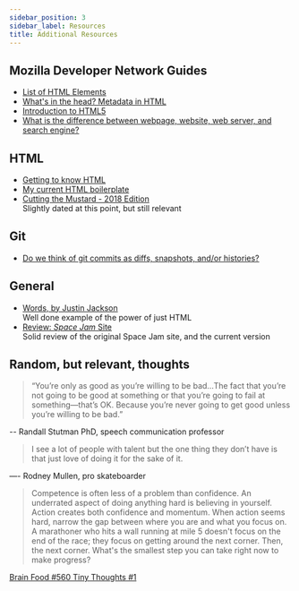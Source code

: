 ```yaml
---
sidebar_position: 3
sidebar_label: Resources
title: Additional Resources
---
```


<!-- markdownlint-disable no-inline-html -->

## Mozilla Developer Network Guides

- [List of HTML Elements](https://developer.mozilla.org/en-US/docs/Web/HTML/Element)
- [What's in the head? Metadata in HTML](https://developer.mozilla.org/en-US/docs/Learn/HTML/Introduction_to_HTML/The_head_metadata_in_HTML)
- [Introduction to HTML5](https://developer.mozilla.org/en-US/docs/Web/Guide/HTML/HTML5/Introduction_to_HTML5)
- [What is the difference between webpage, website, web server, and search engine?](https://developer.mozilla.org/en-US/docs/Learn/Common_questions/Pages_sites_servers_and_search_engines)

## HTML

- [Getting to know HTML](https://learn.shayhowe.com/html-css/getting-to-know-html/)
- [My current HTML boilerplate](https://www.matuzo.at/blog/html-boilerplate/)
- [Cutting the Mustard - 2018 Edition](https://fettblog.eu/cutting-the-mustard-2018/)
  <br/>Slightly dated at this point, but still relevant

## Git

- [Do we think of git commits as diffs, snapshots, and/or histories?](https://jvns.ca/blog/2024/01/05/do-we-think-of-git-commits-as-diffs--snapshots--or-histories/)

## General

- [Words, by Justin Jackson](https://justinjackson.ca/words.html)
  <br/>Well done example of the power of just HTML
- [Review: _Space Jam_ Site](https://mxb.dev/blog/space-jam/)
  <br/>Solid review of the original Space Jam site, and the current version

## Random, but relevant, thoughts

> “You’re only as good as you’re willing to be bad…The fact that you’re not going to be good at something or that you’re going to fail at something—that’s OK. Because you’re never going to get good unless you’re willing to be bad.”

-- Randall Stutman PhD, speech communication professor

> I see a lot of people with talent but the one thing they don’t have is that just love of doing it for the sake of it.

—- Rodney Mullen, pro skateboarder

> Competence is often less of a problem than confidence.
> An underrated aspect of doing anything hard is believing in yourself. Action creates both confidence and momentum.
> When action seems hard, narrow the gap between where you are and what you focus on.
> A marathoner who hits a wall running at mile 5 doesn't focus on the end of the race; they focus on getting around the next corner. Then, the next corner.
> What's the smallest step you can take right now to make progress?

[Brain Food #560 Tiny Thoughts #1](https://fs.blog/brain-food/january-21-2024/)
